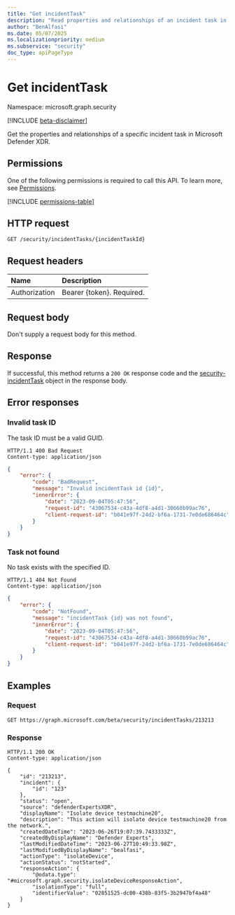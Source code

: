 ```yaml
---
title: "Get incidentTask"
description: "Read properties and relationships of an incident task in Microsoft Defender XDR."
author: "BenAlfasi"
ms.date: 05/07/2025
ms.localizationpriority: medium
ms.subservice: "security"
doc_type: apiPageType
---
```


# Get incidentTask

Namespace: microsoft.graph.security

[!INCLUDE [beta-disclaimer](../../includes/beta-disclaimer.md)]

Get the properties and relationships of a specific incident task in Microsoft Defender XDR.

## Permissions

One of the following permissions is required to call this API. To learn more, see [Permissions](/graph/permissions-overview).

<!-- {
  "blockType": "permissions",
  "name": "security-incidenttask-get"
}
-->
[!INCLUDE [permissions-table](../includes/permissions/security-incidenttask-get-permissions.md)]

## HTTP request

<!-- {
  "blockType": "ignored"
}
-->
``` http
GET /security/incidentTasks/{incidentTaskId}
```

## Request headers

|Name|Description|
|:---|:---|
|Authorization|Bearer {token}. Required.|

## Request body

Don't supply a request body for this method.

## Response

If successful, this method returns a `200 OK` response code and the [security-incidentTask](../resources/security-incidenttask.md) object in the response body.

## Error responses

### Invalid task ID

The task ID must be a valid GUID.

```http
HTTP/1.1 400 Bad Request
Content-type: application/json
```

```json
{
    "error": {
        "code": "BadRequest",
        "message": "Invalid incidentTask id {id}",
        "innerError": {
            "date": "2023-09-04T05:47:56",
            "request-id": "43067534-c43a-4df8-a4d1-30660b99ac76",
            "client-request-id": "b041e97f-24d2-bf6a-1731-7e0de686464c"
        }
    }
}
```

### Task not found

No task exists with the specified ID.

```http
HTTP/1.1 404 Not Found
Content-type: application/json
```

```json
{
    "error": {
        "code": "NotFound",
        "message": "incidentTask {id} was not found",
        "innerError": {
            "date": "2023-09-04T05:47:56",
            "request-id": "43067534-c43a-4df8-a4d1-30660b99ac76",
            "client-request-id": "b041e97f-24d2-bf6a-1731-7e0de686464c"
        }
    }
}
```

## Examples

### Request
<!-- {
  "blockType": "request",
  "name": "get_incidenttask"
}
-->
``` http
GET https://graph.microsoft.com/beta/security/incidentTasks/213213
```

### Response
<!-- {
  "blockType": "response",
  "truncated": false,
  "@odata.type": "microsoft.graph.security.incidentTask"
}
-->
``` http
HTTP/1.1 200 OK
Content-type: application/json

{
    "id": "213213",
    "incident": {
        "id": "123"
    },
    "status": "open",
    "source": "defenderExpertsXDR",
    "displayName": "Isolate device testmachine20",
    "description": "This action will isolate device testmachine20 from the network.",
    "createdDateTime": "2023-06-26T19:07:39.7433333Z",
    "createdByDisplayName": "Defender Experts",
    "lastModifiedDateTime": "2023-06-27T10:49:33.98Z",
    "lastModifiedByDisplayName": "bealfasi",
    "actionType": "isolateDevice",
    "actionStatus": "notStarted",
    "responseAction": {
        "@odata.type": "#microsoft.graph.security.isolateDeviceResponseAction",
        "isolationType": "full",
        "identifierValue": "02851525-dc00-438b-83f5-3b2947bf4a48"
    }
}
